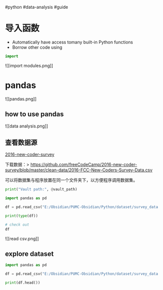 #python #data-analysis #guide 
# 导入函数

- Automatically have access tomany built-in Python functions
- Borrow other code using

```python
import
```
![[import modules.png]]

# pandas

![[pandas.png]]
## how to use pandas

![[data analysis.png]]

## 查看数据源

[2016-new-coder-survey](https://github.com/FreeCodeCamp/2016-new-coder-survey)

下载数据：> https://github.com/freeCodeCamp/2016-new-coder-survey/blob/master/clean-data/2016-FCC-New-Coders-Survey-Data.csv

可以将数据集与程序放置在同一个文件夹下，以方便程序调用数据集。

```python
print("Vault path:", @vault_path)
```

```python
import pandas as pd

df = pd.read_csv("E:/Obsidian/PUMC-Obsidian/Python/dataset/survey_data.csv", low_memory=False)

print(type(df))

# check out
df
```

![[read csv.png]]

## explore dataset

```python
import pandas as pd

df = pd.read_csv("E:/Obsidian/PUMC-Obsidian/Python/dataset/survey_data.csv", low_memory=False)

print(df.head())
```


